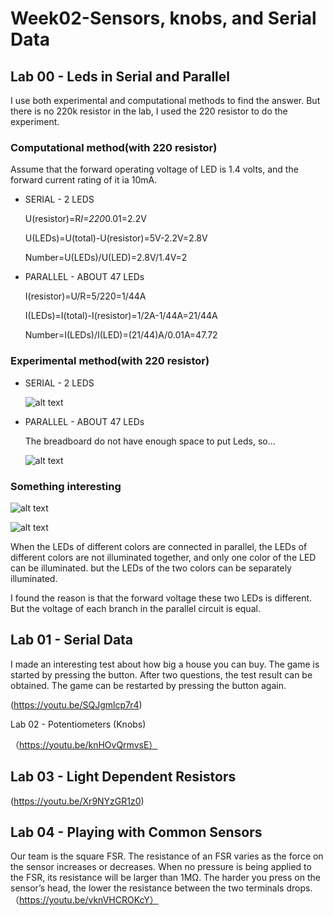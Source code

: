 # Week02-Sensors, knobs, and Serial Data
## Lab 00 - Leds in Serial and Parallel
I use both experimental and computational methods to find the answer. But there is no 220k resistor in the lab, I used the 220 resistor to do the experiment.

### Computational method(with 220 resistor)

Assume that the forward operating voltage of LED is 1.4 volts, and the forward current rating of it ia 10mA.

* SERIAL - 2 LEDS

     U(resistor)=R*I=220*0.01=2.2V

     U(LEDs)=U(total)-U(resistor)=5V-2.2V=2.8V

     Number=U(LEDs)/U(LED)=2.8V/1.4V=2
  

* PARALLEL - ABOUT 47 LEDs

     I(resistor)=U/R=5/220=1/44A

     I(LEDs)=I(total)-I(resistor)=1/2A-1/44A=21/44A

     Number=I(LEDs)/I(LED)=(21/44)A/0.01A=47.72

  
### Experimental method(with 220 resistor)

* SERIAL - 2 LEDS

     ![alt text](https://github.com/lalisa777/xiaojielin/blob/master/%20Advanced%20Physical%20Computing/file/351571169212_.pic_hd.jpg)

* PARALLEL - ABOUT 47 LEDs

     The breadboard do not have enough space to put Leds, so...

     ![alt text](https://github.com/lalisa777/xiaojielin/blob/master/%20Advanced%20Physical%20Computing/file/321571169190_.pic_hd.jpg)

### Something interesting

  ![alt text](https://github.com/lalisa777/xiaojielin/blob/master/%20Advanced%20Physical%20Computing/file/331571169195_.pic_hd.jpg)

  ![alt text](https://github.com/lalisa777/xiaojielin/blob/master/%20Advanced%20Physical%20Computing/file/341571169201_.pic_hd.jpg)

When the LEDs of different colors are connected in parallel, the LEDs of different colors are not illuminated together, and only one color of the LED can be illuminated. but the LEDs of the two colors can be separately illuminated.

I found the reason is that the forward voltage these two LEDs is different. But the voltage of each branch in the parallel circuit is equal.

## Lab 01 - Serial Data
I made an interesting test about how big a house you can buy. The game is started by pressing the button. After two questions, the test result can be obtained. The game can be restarted by pressing the button again.

(https://youtu.be/SQJgmlcp7r4)

Lab 02 - Potentiometers (Knobs)

（https://youtu.be/knHOvQrmvsE）


## Lab 03 - Light Dependent Resistors

(https://youtu.be/Xr9NYzGR1z0)

## Lab 04 - Playing with Common Sensors
Our team is the square FSR. The resistance of an FSR varies as the force on the sensor increases or decreases. When no pressure is being applied to the FSR, its resistance will be larger than 1MΩ. The harder you press on the sensor’s head, the lower the resistance between the two terminals drops.
（https://youtu.be/vknVHCROKcY）